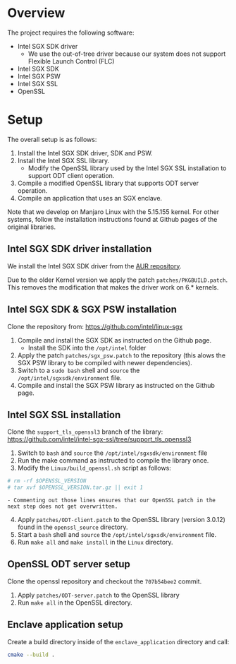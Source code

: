 # Overview

The project requires the following software:
- Intel SGX SDK driver
  - We use the out-of-tree driver because our system does not
      support Flexible Launch Control (FLC)
- Intel SGX SDK
- Intel SGX PSW
- Intel SGX SSL
- OpenSSL

# Setup
The overall setup is as follows:
1. Install the Intel SGX SDK driver, SDK and PSW.
2. Install the Intel SGX SSL library.
   - Modify the OpenSSL library used by the Intel SGX SSL
      installation to support ODT client operation.
3. Compile a modified OpenSSL library that supports ODT server
   operation.
4. Compile an application that uses an SGX enclave.

Note that we develop on Manjaro Linux with the 5.15.155 kernel.
For other systems, follow the installation instructions found at Github pages of the original libraries.

## Intel SGX SDK driver installation
We install the Intel SGX SDK driver from the [AUR repository](https://aur.archlinux.org/packages/linux-sgx-driver-dkms-git).

Due to the older Kernel version we apply the patch `patches/PKGBUILD.patch`.
This removes the modification that makes the driver work on 6.* kernels.

## Intel SGX SDK & SGX PSW installation

Clone the repository from: https://github.com/intel/linux-sgx

1. Compile and install the SGX SDK as instructed on the Github page.
   - Install the SDK into the `/opt/intel` folder
2. Apply the patch `patches/sgx_psw.patch` to the repository (this alows the
   SGX PSW library to be compiled with newer dependencies).
3. Switch to a `sudo bash` shell and `source` the
   `/opt/intel/sgxsdk/environment` file.
4. Compile and install the SGX PSW library as instructed on the Github
   page.

## Intel SGX SSL installation
Clone the `support_tls_openssl3` branch of the library:
https://github.com/intel/intel-sgx-ssl/tree/support_tls_openssl3

1. Switch to `bash` and `source` the `/opt/intel/sgxsdk/environment` file
2. Run the make command as instructed to compile the library once.
3. Modify the `Linux/build_openssl.sh` script as follows:
```bash
# rm -rf $OPENSSL_VERSION
# tar xvf $OPENSSL_VERSION.tar.gz || exit 1
```
    - Commenting out those lines ensures that our OpenSSL patch in the
    next step does not get overwritten.
4. Apply `patches/ODT-client.patch` to the OpenSSL library (version
   3.0.12) found in the `openssl_source` directory.
5. Start a `bash` shell and `source` the `/opt/intel/sgxsdk/environment` file.
6. Run `make all` and `make install` in the `Linux` directory.

## OpenSSL ODT server setup
Clone the openssl repository and checkout the `707b54bee2` commit.

1. Apply `patches/ODT-server.patch` to the OpenSSL library
2. Run `make all` in the OpenSSL directory.

## Enclave application setup
Create a build directory inside of the `enclave_application` directory and call:
```bash
cmake --build .
```
